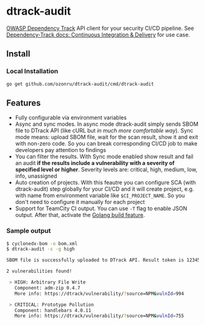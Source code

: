 # dtrack-audit
[OWASP Dependency Track](https://dependencytrack.org) API client for your security CI/CD pipeline. See [Dependency-Track docs: Continuous Integration & Delivery](https://docs.dependencytrack.org/usage/cicd/) for use case.

## Install

### Local Installation

```bash
go get github.com/ozonru/dtrack-audit/cmd/dtrack-audit
```

## Features

* Fully configurable via environment variables
* Async and sync modes. In async mode dtrack-audit simply sends SBOM file to DTrack API (like cURL but *in much more comfortable way*). Sync mode means: upload SBOM file, wait for the scan result, show it and exit with non-zero code. So you can break corresponding CI/CD job to make developers pay attention to findings
* You can filter the results. With Sync mode enabled show result and fail an audit **if the results include a vulnerability with a severity of specified level or higher**. Severity levels are: critical, high, medium, low, info, unassigned
* Auto creation of projects. With this feautre you can configure SCA (with dtrack-audit) step globally for your CI/CD and it will create project, e.g. with name from environment variable like `$CI_PROJECT_NAME`. So you don't need to configure it manually for each project
* Support for TeamCity CI output. You can use `-T` flag to enable JSON output. After that, activate the [Golang build feature](https://www.jetbrains.com/help/teamcity/golang.html).

### Sample output

```bash
$ cyclonedx-bom -o bom.xml
$ dtrack-audit -s -g high

SBOM file is successfully uploaded to DTrack API. Result token is 12345f5e-4ccb-45fe-b8fd-1234a8bf0081

2 vulnerabilities found!

 > HIGH: Arbitrary File Write
   Component: adm-zip 0.4.7
   More info: https://dtrack/vulnerability/?source=NPM&vulnId=994

 > CRITICAL: Prototype Pollution
   Component: handlebars 4.0.11
   More info: https://dtrack/vulnerability/?source=NPM&vulnId=755
```

